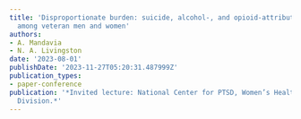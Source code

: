 ```yaml
---
title: 'Disproportionate burden: suicide, alcohol-, and opioid-attributable death
  among veteran men and women'
authors:
- A. Mandavia
- N. A. Livingston
date: '2023-08-01'
publishDate: '2023-11-27T05:20:31.487999Z'
publication_types:
- paper-conference
publication: '*Invited lecture: National Center for PTSD, Women’s Health Sciences
  Division.*'
---
```

